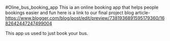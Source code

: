 #Oline_bus_booking_app
 This ia an online booking app that helps people bookings easier and fun
here is a link to our final project blog article- https://www.blogger.com/blog/post/edit/preview/7381936891595179360/1682642447247499004

This app us used to just book your bus.
